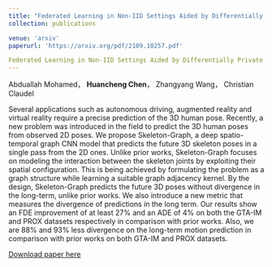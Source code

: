 ```yaml
---
title: "Federated Learning in Non-IID Settings Aided by Differentially Private Synthetic Data"
collection: publications

venue: 'arxiv'
paperurl: 'https://arxiv.org/pdf/2109.10257.pdf'

Federated Learning in Non-IID Settings Aided by Differentially Private Synthetic Data
---
```

Abduallah Mohamed， **Huancheng Chen**， Zhangyang Wang， Christian Claudel

Several applications such as autonomous driving, augmented reality and virtual reality require a precise prediction of the 3D human pose. Recently, a new problem was introduced in the field to predict the 3D human poses from observed 2D poses. We propose Skeleton-Graph, a deep spatio-temporal graph CNN model that predicts the future 3D skeleton poses in a single pass from the 2D ones. Unlike prior works, Skeleton-Graph focuses on modeling the interaction between the skeleton joints by exploiting their spatial configuration. This is being achieved by formulating the problem as a graph structure while learning a suitable graph adjacency kernel. By the design, Skeleton-Graph predicts the future 3D poses without divergence in the long-term, unlike prior works. We also introduce a new metric that measures the divergence of predictions in the long term. Our results show an FDE improvement of at least 27% and an ADE of 4% on both the GTA-IM and PROX datasets respectively in comparison with prior works. Also, we are 88% and 93% less divergence on the long-term motion prediction in comparison with prior works on both GTA-IM and PROX datasets. 

[Download paper here](https://arxiv.org/pdf/2109.10257.pdf)


